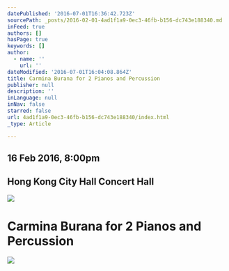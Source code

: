 ```yaml
---
datePublished: '2016-07-01T16:36:42.723Z'
sourcePath: _posts/2016-02-01-4ad1f1a9-0ec3-46fb-b156-dc743e188340.md
inFeed: true
authors: []
hasPage: true
keywords: []
author:
  - name: ''
    url: ''
dateModified: '2016-07-01T16:04:08.864Z'
title: Carmina Burana for 2 Pianos and Percussion
publisher: null
description: ''
inLanguage: null
inNav: false
starred: false
url: 4ad1f1a9-0ec3-46fb-b156-dc743e188340/index.html
_type: Article

---
```

## 16 Feb 2016, 8:00pm

## Hong Kong City Hall Concert Hall
![](https://s3-us-west-2.amazonaws.com/the-grid-img/p/76ba57de0dbe47338ab6013b183a1ce181be48ad.jpg)

# Carmina Burana for 2 Pianos and Percussion
![](https://s3-us-west-2.amazonaws.com/the-grid-img/p/98d4bd341fdc7e12730fc19d9eda1e690c4f1355.jpg)